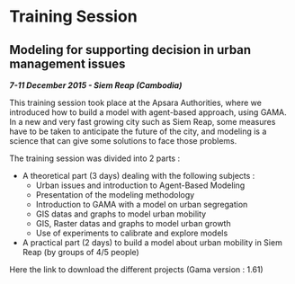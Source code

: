 # Training Session

## Modeling for supporting decision in urban management issues

**_7-11 December 2015 - Siem Reap (Cambodia)_**

This training session took place at the Apsara Authorities, where we introduced how to build a model with agent-based approach, using GAMA. In a new and very fast growing city such as Siem Reap, some measures have to be taken to anticipate the future of the city, and modeling is a science that can give some solutions to face those problems.

The training session was divided into 2 parts :
* A theoretical part (3 days) dealing with the following subjects :
  * Urban issues and introduction to Agent-Based Modeling
  * Presentation of the modeling methodology
  * Introduction to GAMA with a model on urban segregation
  * GIS datas and graphs to model urban mobility
  * GIS, Raster datas and graphs to model urban growth
  * Use of experiments to calibrate and explore models
* A practical part (2 days) to build a model about urban mobility in Siem Reap (by groups of 4/5 people)

Here the link to download the different projects (Gama version : 1.61)

